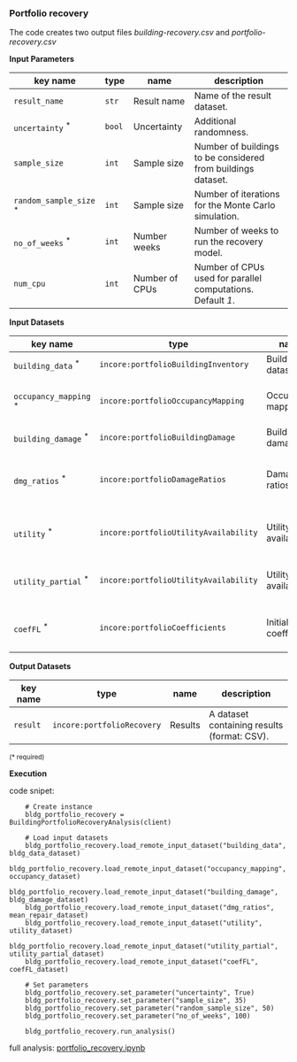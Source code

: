 ### Portfolio recovery
   
The code creates two output files *building-recovery.csv* and *portfolio-recovery.csv*
   
**Input Parameters**

key name | type | name | description
--- | --- | --- | ---
`result_name` | `str` | Result name | Name of the result dataset.
`uncertainty` <sup>*</sup> | `bool` | Uncertainty | Additional randomness.
`sample_size` | `int` | Sample size | Number of buildings to be considered from buildings dataset.
`random_sample_size` <sup>*</sup> | `int` | Sample size | Number of iterations for the Monte Carlo simulation.
`no_of_weeks` <sup>*</sup> | `int` | Number weeks | Number of weeks to run the recovery model.
`num_cpu` | `int` | Number of CPUs | Number of CPUs used for parallel computations. Default *1*.

**Input Datasets**

key name | type | name | description
--- | --- | --- | ---
`building_data` <sup>*</sup> | `incore:portfolioBuildingInventory` | Building dataset | A building dataset.
`occupancy_mapping` <sup>*</sup> | `incore:portfolioOccupancyMapping` | Occupancy mapping | An occupancy of buildings dataset.
`building_damage` <sup>*</sup> | `incore:portfolioBuildingDamage` | Building damage | A building damage.
`dmg_ratios` <sup>*</sup> | `incore:portfolioDamageRatios` | Damage ratios | Mean repair by occupancy and building type.
`utility` <sup>*</sup> | `incore:portfolioUtilityAvailability` | Utility availability | Utility availability at utility service area.
`utility_partial` <sup>*</sup> | `incore:portfolioUtilityAvailability` | Utility availability | Partial utility availability at utility service area.
`coefFL` <sup>*</sup> | `incore:portfolioCoefficients` | Initial coefficients | Correlation coefficient of initial functionality.

**Output Datasets**

key name | type | name | description
--- | --- | --- | ---
`result` | `incore:portfolioRecovery` | Results | A dataset containing results (format: CSV).

<small>(* required)</small>

**Execution**

code snipet:

```
    # Create instance
    bldg_portfolio_recovery = BuildingPortfolioRecoveryAnalysis(client)

    # Load input datasets
    bldg_portfolio_recovery.load_remote_input_dataset("building_data", bldg_data_dataset) 
    bldg_portfolio_recovery.load_remote_input_dataset("occupancy_mapping", occupancy_dataset) 
    bldg_portfolio_recovery.load_remote_input_dataset("building_damage", bldg_damage_dataset) 
    bldg_portfolio_recovery.load_remote_input_dataset("dmg_ratios", mean_repair_dataset) 
    bldg_portfolio_recovery.load_remote_input_dataset("utility", utility_dataset) 
    bldg_portfolio_recovery.load_remote_input_dataset("utility_partial", utility_partial_dataset) 
    bldg_portfolio_recovery.load_remote_input_dataset("coefFL", coefFL_dataset) 

    # Set parameters
    bldg_portfolio_recovery.set_parameter("uncertainty", True)
    bldg_portfolio_recovery.set_parameter("sample_size", 35)
    bldg_portfolio_recovery.set_parameter("random_sample_size", 50)
    bldg_portfolio_recovery.set_parameter("no_of_weeks", 100)

    bldg_portfolio_recovery.run_analysis()
```

full analysis: [portfolio_recovery.ipynb](https://incore2.ncsa.illinois.edu/doc/examples/portfolio_recovery.ipynb)
